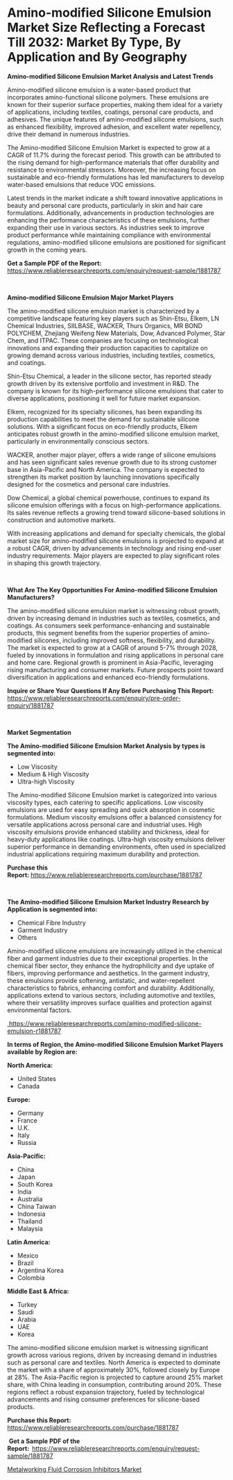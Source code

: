 <p><h1>Amino-modified Silicone Emulsion Market Size Reflecting a Forecast Till 2032: Market By Type, By Application and By Geography</h1></p><p><strong>Amino-modified Silicone Emulsion Market Analysis and Latest Trends</strong></p>
<p><p>Amino-modified silicone emulsion is a water-based product that incorporates amino-functional silicone polymers. These emulsions are known for their superior surface properties, making them ideal for a variety of applications, including textiles, coatings, personal care products, and adhesives. The unique features of amino-modified silicone emulsions, such as enhanced flexibility, improved adhesion, and excellent water repellency, drive their demand in numerous industries.</p><p>The Amino-modified Silicone Emulsion Market is expected to grow at a CAGR of 11.7% during the forecast period. This growth can be attributed to the rising demand for high-performance materials that offer durability and resistance to environmental stressors. Moreover, the increasing focus on sustainable and eco-friendly formulations has led manufacturers to develop water-based emulsions that reduce VOC emissions.</p><p>Latest trends in the market indicate a shift toward innovative applications in beauty and personal care products, particularly in skin and hair care formulations. Additionally, advancements in production technologies are enhancing the performance characteristics of these emulsions, further expanding their use in various sectors. As industries seek to improve product performance while maintaining compliance with environmental regulations, amino-modified silicone emulsions are positioned for significant growth in the coming years.</p></p>
<p><strong>Get a Sample PDF of the Report:&nbsp;</strong> <a href="https://www.reliableresearchreports.com/enquiry/request-sample/1881787?utm_campaign=2269&utm_medium=2&utm_source=Github&utm_content=ia&utm_term=03042025&utm_id=amino-modified-silicone-emulsion">https://www.reliableresearchreports.com/enquiry/request-sample/1881787</a></p>
<p>&nbsp;</p>
<p><strong>Amino-modified Silicone Emulsion Major Market Players</strong></p>
<p><p>The amino-modified silicone emulsion market is characterized by a competitive landscape featuring key players such as Shin-Etsu, Elkem, LN Chemical Industries, SIILBASE, WACKER, Thurs Organics, MR BOND POLYCHEM, Zhejiang Weifeng New Materials, Dow, Advanced Polymer, Star Chem, and ITPAC. These companies are focusing on technological innovations and expanding their production capacities to capitalize on growing demand across various industries, including textiles, cosmetics, and coatings.</p><p>Shin-Etsu Chemical, a leader in the silicone sector, has reported steady growth driven by its extensive portfolio and investment in R&D. The company is known for its high-performance silicone emulsions that cater to diverse applications, positioning it well for future market expansion.</p><p>Elkem, recognized for its specialty silicones, has been expanding its production capabilities to meet the demand for sustainable silicone solutions. With a significant focus on eco-friendly products, Elkem anticipates robust growth in the amino-modified silicone emulsion market, particularly in environmentally conscious sectors.</p><p>WACKER, another major player, offers a wide range of silicone emulsions and has seen significant sales revenue growth due to its strong customer base in Asia-Pacific and North America. The company is expected to strengthen its market position by launching innovations specifically designed for the cosmetics and personal care industries.</p><p>Dow Chemical, a global chemical powerhouse, continues to expand its silicone emulsion offerings with a focus on high-performance applications. Its sales revenue reflects a growing trend toward silicone-based solutions in construction and automotive markets.</p><p>With increasing applications and demand for specialty chemicals, the global market size for amino-modified silicone emulsions is projected to expand at a robust CAGR, driven by advancements in technology and rising end-user industry requirements. Major players are expected to play significant roles in shaping this growth trajectory.</p></p>
<p>&nbsp;</p>
<p><strong>What Are The Key Opportunities For Amino-modified Silicone Emulsion Manufacturers?</strong></p>
<p><p>The amino-modified silicone emulsion market is witnessing robust growth, driven by increasing demand in industries such as textiles, cosmetics, and coatings. As consumers seek performance-enhancing and sustainable products, this segment benefits from the superior properties of amino-modified silicones, including improved softness, flexibility, and durability. The market is expected to grow at a CAGR of around 5-7% through 2028, fueled by innovations in formulation and rising applications in personal care and home care. Regional growth is prominent in Asia-Pacific, leveraging rising manufacturing and consumer markets. Future prospects point toward diversification in applications and enhanced eco-friendly formulations.</p></p>
<p><strong>Inquire or Share Your Questions If Any Before Purchasing This Report:</strong> <a href="https://www.reliableresearchreports.com/enquiry/pre-order-enquiry/1881787?utm_campaign=2269&utm_medium=2&utm_source=Github&utm_content=ia&utm_term=03042025&utm_id=amino-modified-silicone-emulsion">https://www.reliableresearchreports.com/enquiry/pre-order-enquiry/1881787</a></p>
<p>&nbsp;</p>
<p><strong>Market Segmentation</strong></p>
<p><strong>The Amino-modified Silicone Emulsion Market Analysis by types is segmented into:</strong></p>
<p><ul><li>Low Viscosity</li><li>Medium & High Viscosity</li><li>Ultra-high Viscosity</li></ul></p>
<p><p>The Amino-modified Silicone Emulsion market is categorized into various viscosity types, each catering to specific applications. Low viscosity emulsions are used for easy spreading and quick absorption in cosmetic formulations. Medium viscosity emulsions offer a balanced consistency for versatile applications across personal care and industrial uses. High viscosity emulsions provide enhanced stability and thickness, ideal for heavy-duty applications like coatings. Ultra-high viscosity emulsions deliver superior performance in demanding environments, often used in specialized industrial applications requiring maximum durability and protection.</p></p>
<p><strong>Purchase this Report:&nbsp;</strong><a href="https://www.reliableresearchreports.com/purchase/1881787?utm_campaign=2269&utm_medium=2&utm_source=Github&utm_content=ia&utm_term=03042025&utm_id=amino-modified-silicone-emulsion">https://www.reliableresearchreports.com/purchase/1881787</a></p>
<p>&nbsp;</p>
<p><strong>The Amino-modified Silicone Emulsion Market Industry Research by Application is segmented into:</strong></p>
<p><ul><li>Chemical Fibre Industry</li><li>Garment Industry</li><li>Others</li></ul></p>
<p><p>Amino-modified silicone emulsions are increasingly utilized in the chemical fiber and garment industries due to their exceptional properties. In the chemical fiber sector, they enhance the hydrophilicity and dye uptake of fibers, improving performance and aesthetics. In the garment industry, these emulsions provide softening, antistatic, and water-repellent characteristics to fabrics, enhancing comfort and durability. Additionally, applications extend to various sectors, including automotive and textiles, where their versatility improves surface qualities and protection against environmental factors.</p></p>
<p><a href="https://www.reliableresearchreports.com/amino-modified-silicone-emulsion-r1881787?utm_campaign=2269&utm_medium=2&utm_source=Github&utm_content=ia&utm_term=03042025&utm_id=amino-modified-silicone-emulsion">&nbsp;https://www.reliableresearchreports.com/amino-modified-silicone-emulsion-r1881787</a></p>
<p><strong>In terms of Region, the Amino-modified Silicone Emulsion Market Players available by Region are:</strong></p>
<p>
    <p> <strong> North America: </strong>
        <ul>
            <li>United States</li>
            <li>Canada</li>
        </ul>
        </p> 
    <p> <strong> Europe: </strong>
        <ul>
            <li>Germany</li>
            <li>France</li>
            <li>U.K.</li>
            <li>Italy</li>
            <li>Russia</li>
        </ul>
        </p> 
    <p> <strong> Asia-Pacific: </strong>
        <ul>
            <li>China</li>
            <li>Japan</li>
            <li>South Korea</li>
            <li>India</li>
            <li>Australia</li>
            <li>China Taiwan</li>
            <li>Indonesia</li>
            <li>Thailand</li>
            <li>Malaysia</li>
        </ul>
        </p> 
    <p> <strong> Latin America: </strong>
        <ul>
            <li>Mexico</li>
            <li>Brazil</li>
            <li>Argentina Korea</li>
            <li>Colombia</li>
        </ul>
        </p> 
    <p> <strong> Middle East & Africa: </strong>
        <ul>
            <li>Turkey</li>
            <li>Saudi</li>
            <li>Arabia</li>
            <li>UAE</li>
            <li>Korea</li>
        </ul>
    </p>
    </p>
<p><p>The amino-modified silicone emulsion market is witnessing significant growth across various regions, driven by increasing demand in industries such as personal care and textiles. North America is expected to dominate the market with a share of approximately 30%, followed closely by Europe at 28%. The Asia-Pacific region is projected to capture around 25% market share, with China leading in consumption, contributing around 20%. These regions reflect a robust expansion trajectory, fueled by technological advancements and rising consumer preferences for silicone-based products.</p></p>
<p><strong>Purchase this Report: </strong><a href="https://www.reliableresearchreports.com/purchase/1881787?utm_campaign=2269&utm_medium=2&utm_source=Github&utm_content=ia&utm_term=03042025&utm_id=amino-modified-silicone-emulsion">https://www.reliableresearchreports.com/purchase/1881787</a></p>
<p>&nbsp;<strong>Get a Sample PDF of the Report:&nbsp;&nbsp;</strong><a href="https://www.reliableresearchreports.com/enquiry/request-sample/1881787?utm_campaign=2269&utm_medium=2&utm_source=Github&utm_content=ia&utm_term=03042025&utm_id=amino-modified-silicone-emulsion">https://www.reliableresearchreports.com/enquiry/request-sample/1881787</a></p>
<p><strong></strong></p>
<p><p><a href="https://github.com/juniordelafrance/Market-Research-Report-List-5/blob/main/metalworking-fluid-corrosion-inhibitors-market.md?utm_campaign=2269&utm_medium=2&utm_source=Github&utm_content=ia&utm_term=03042025&utm_id=amino-modified-silicone-emulsion">Metalworking Fluid Corrosion Inhibitors Market</a></p></p>